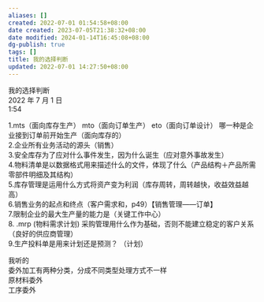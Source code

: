 ```yaml
---
aliases: []
created: 2022-07-01 01:54:58+08:00
date created: 2023-07-05T21:38:32+08:00
date modified: 2024-01-14T16:45:08+08:00
dg-publish: true
tags: []
title: 我的选择判断
updated: 2022-07-01 14:27:50+08:00
---
```


我的选择判断  
2022 年 7 月 1 日  
1:54

1.mts（面向库存生产） mto（面向订单生产） eto（面向订单设计） 哪一种是企业接到订单前开始生产（面向库存的）  
2.企业所有业务活动的源头（销售）  
3.安全库存为了应对什么事件发生，因为什么诞生（应对意外事故发生）  
4.物料清单是以数据格式用来描述什么的文件，体现了什么（产品结构＋产品所需零部件明细及其结构）  
5.库存管理是运用什么方式将资产变为利润（库存周转，周转越快，收益效益越高）  
6.销售业务的起点和终点（客户需求和，p49）【销售管理——订单】  
7.限制企业的最大生产量的能力是（关键工作中心）  
8\. .mrp (物料需求计划) 采购管理用什么作为基础，否则不能建立稳定的客户关系（良好的供应商管理）  
9.生产投料单是用来计划还是预测？ （计划）

我听的  
委外加工有两种分类，分成不同类型处理方式不一样  
原材料委外  
工序委外